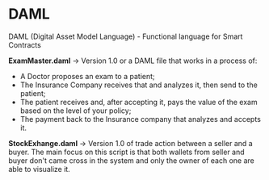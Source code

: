 # DAML
DAML (Digital Asset Model Language) - Functional language for Smart Contracts

<b>ExamMaster.daml</b> -> Version 1.0 or a DAML file that works in a process of:
- A Doctor proposes an exam to a patient;
- The Insurance Company receives that and analyzes it, then send to the patient;
- The patient receives and, after accepting it, pays the value of the exam based on the level of your policy;
- The payment back to the Insurance company that analyzes and accepts it.

<b>StockExhange.daml</b> -> Version 1.0 of trade action between a seller and a buyer. The main focus on this script is that both wallets from seller and buyer don't came cross in the system and only the owner of each one are able to visualize it.
